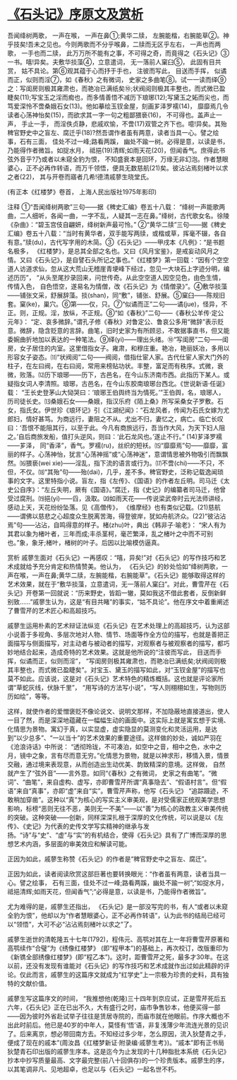 # [《石头记》序原文及赏析](https://www.vrrw.net/wx/14314.html)

吾闻绛树两歌， 一声在喉， 一声在鼻①;黄华二牍， 左腕能楷，右腕能草②。神乎技矣!吾未之见也。今则两歌而不分乎喉鼻，二牍而无区乎左右， 一声也而两歌， 一手也而二牍， 此万万所不能有之事，不可得之奇，而竟得之《石头记》③一书。嘻!异矣。夫敷华掞藻④，立意遣词， 无一落前人窠臼⑤， 此固有目共赏， 姑不具论。第⑥观其蕴于心而抒于手也， 注彼而写此， 目送而手挥， 似谲而正，似则而淫⑦，如《春秋》之有微词， 史家之多曲笔⑧。试一一读而绎⑨之：写闺房则极其雍肃也，而艳冶已满纸矣⑩;状阀阅则极其丰整也，而式微已盈睫矣(11);写宝玉之淫而痴也，而多情善悟不减历下琅琊(12);写黛玉之妬而尖也，而笃爱深怜不啻桑娥石女(13)。他如摹绘玉钗金屋，刻画芗泽罗襦(14)， 靡靡焉几令读者心荡神怡矣(15)，而欲求其一字一句之粗鄙猥亵(16)， 不可得也。盖声止一声， 手止一手， 而淫佚贞静，悲戚欢愉，不啻(17)双管之齐下也。噫!异矣。其殆稗官野史中之盲左、腐迁乎(18)?然吾谓作者虽有两意，读者当具一心。譬之绘事，石有三面， 佳处不过一峰;路看两蹊， 幽处不踰一树。必得是意，以读是书， 乃能得作者微旨。如捉水月， 祗挹(19)清辉;如雨天花(20)，但闻香气。庶得此书弦外音乎?乃或者以未窥全豹为恨， 不知盛衰本是回环，万缘无非幻泡。作者慧眼婆心，正不必再作转语，而万千领悟，便具无数慈航(21)矣。彼沾沾焉刻楮叶以求之者(22)， 其与开卷而寤者几希!德清戚蓼生晓堂氏。

(有正本《红楼梦》卷首， 上海人民出版社1975年影印)



注释 ①“吾闻绛树两歌”三句——据《稗史汇编》卷五十八载： “绛树一声能歌两曲，二人细听，各闻一曲，一字不乱，人疑其一志在鼻。”绛树，古代歌女名。徐陵《杂曲》：“碧玉宫伎自翩妍，绛树新声最可怜。” ②“黄华二牍”三句——据《稗史汇编》卷五十八载：“当时有黄华者，双手能写两牍，或楷或草，挥毫不辍，各自有意。”牍(du)，古代写字用的木简。③《石头记》——甲戌本《凡例》：“是书题名极多， 《红楼梦》，是总其全部之名也。又曰《风月宝鉴》，是戒妄动风月之情。又曰《石头记》，是自譬石头所记之事也。”《红楼梦》第一回载：“因有个空空道人访道求仙，忽从这大荒山无稽崖青埂峰下经过，忽见一大块石上字迹分明，编述历历”， “从头至尾抄录回来，问世传奇。从此空空道人因空见色，由色生情，传情入色， 自色悟空，遂易名为情僧，改《石头记》为《情僧录》”。④敷华掞藻——铺张文采，舒展辞藻。掞(shan)，同“敷”，铺张、舒展。⑤窠臼——陈规旧套。窠(ke)，巢穴。⑥第——仅，只。⑦“似谲而正”二句——谲(jue)，怪异，不正。则，正规。淫，放纵，不正规。⑧“如《春秋》”二句——《春秋公羊传·定公元年》： “定、哀多微辞。”谓孔子修《春秋》对鲁定公、鲁哀公多用“微辞”表示贬意。微辞，隐含贬意的言辞。曲笔，旧时史家为有所顾忌，不敢据事直书，但又能委婉曲折地加以表达的一种笔法。⑨绎(yi)——理出头绪。⑩“写闺房”二句——闺房，女子居住的内室。这里借指女子。雍肃，和穆庄重。艳冶，艳丽妖冶，多用以形容女子姿态。⑾“状阀阅”二句——阀阅，借指仕宦人家。古代仕宦人家大门外的柱子，在左曰阀，在右曰阅，常用来榜贴功状。丰整，富足而有秩序。式微，衰微，败落。⑿历下琅琊——历下，古邑名，在今山东济南市西。此指历下某人。或疑指女词人李清照。琅琊，古邑名，在今山东胶南琅琊台西北。《世说新语·任诞》载： “王长史登茅山大恸哭曰：‘琅琊王伯舆终当为情死。’”王伯舆，名，琅琊人，历司徒长史。⒀桑娥石女——桑娥，指汉乐府《陌上桑》所写采桑女子罗敷。石女，指氏女。伊世珍《琅环记》引《江湖纪闻》：“石龙风者，传闻为石氏女嫁为尤郎妇，情好甚笃。为商远行，妻阻之不从。尤出不归，妻忆之，病亡。临亡长叹曰：‘吾恨不能阻其行，以至于此。今凡有商旅远行，吾当作大风，为天下妇人阻之。’自后商旅发船，值打头逆风，则曰：‘此石龙风也。’遂止不行。” (14)芗泽罗襦——芗泽， 同“香泽”，香气。罗襦(ru)，丝织的短袄。⒂“靡靡焉”句——靡靡，富丽的样子。心荡神怡，犹言“心荡神摇”或“心荡神迷”，意谓情思被外物吸引而飘飘然。⒃猥亵(wei xie)——淫乱，指下流的语言或行为。⒄不啻(chi)——不只，不但，不仅。⒅“其殆”句——殆(dai)，几乎，差不多。稗官野史，泛称记载逸闻琐事的文字。这里特指小说。盲左，指《左传》、《国语》的作者左丘明。司马迁《太史公自序》：“左丘失明，厥有《国语》。”腐迁，指《史记》的编纂者司马迁，他曾受过腐刑。⒆挹(yi)——舀，汲取。⒇如雨天花——传说梁武帝时云光法师讲经，感动上天，天花纷纷坠落。见《高僧传》， 《维摩经》也有类似记载。(21)慈航——谓佛以慈悲之心超度众生脱离苦海，得登彼岸，犹如舟航济众。(22)“彼沾沾焉”句——沾沾，自鸣得意的样子。楮(zhu)叶，典出《韩非子·喻老》： “宋人有为其君以象为楮叶者，三年而成;丰杀茎柯，毫芒繁泽，乱之楮叶之中而不可别也。”象，象牙;楮叶，楮树的叶子。后因以比喻模仿逼真。

赏析 戚蓼生面对《石头记》一再感叹：“嘻，异矣!”对《石头记》的写作技巧和艺术成就给予充分肯定和热情赞美。他认为， 《石头记》的妙处恰如“绛树两歌，一声在喉，一声在鼻;黄华二牍，左腕能楷，右腕能草”。《石头记》能够取得这样的艺术效果，就在于“敷华掞藻，立意遣词，无一落前人窠臼”。对此，曹雪芹在《石头记》开卷第一回就说：“历来野史，皆蹈一辙，莫如我这不借此套者，反倒新鲜别致……”戚蓼生认为，这是“有目共睹”的事实，“姑不具论”。他在序文中着重阐述了曹雪芹的艺术匠心和高超技巧。

戚蓼生运用朴素的艺术辩证法纵览《石头记》在艺术处理上的高超技巧，认为这部小说善于多视角、多层次地对人物、情节、场面等作全方位的描写，也就是善把正面描写与侧面描写，对主动者与被动者的描写，对观察者与被观察者的描写，都巧妙地结合起来，造成奇特的艺术效果。这就是他所说的“注彼而写此， 目送而手挥，似谲而正，似则而淫”， “写闺房则极其雍肃也，而艳冶已满纸矣;状阀阅则极其丰整也，而式微已盈睫矣”。对宝玉、黛玉的描写如此，对“玉钗金屋”的描写也莫不如此。应该说，这是对《石头记》艺术特色的精炼概括。这也就是评论家所谓“草蛇灰线，伏脉千里”， “用写诗的方法写小说”，“写人则栩栩如生，写物则历历如绘”，等等。

这样，就使作者的爱憎褒贬不像论说文、说明文那样，不加隐蔽地直接道出，使人一目了然，而是深深地蕴藏在一幅幅生动的画面中。这实际上就是寓玄想于实境、化情思为景物。寓幻于真，以实显虚，虚实隐显的莫测变化和灵活运用，是达到“以少总多”、“一以当十”的艺术效果的重要途径。这样做的妙处，诚如严羽在《沧浪诗话》中所说： “透彻玲珑，不可凑泊，如空中之音，相中之色，水中之月，镜中之象，言有尽而意无穷。”化情思为景物，就是以神求形，移情入景，情景交融，通过境来表现意，从而创造出生动优美、韵致精深的意境。这样做， 自然就产生了“弦外音”——言外意。如同“《春秋》之有微词， 史家之有曲笔”。“微词”、“曲笔”，来自虚构、虚写，亦即曹雪芹所谓“真事隐去”、“假语村言”。但“假语”来自“真事”，亦即“虚”来自“实”。曹雪芹声称，他写《石头记》 “追踪蹑迹，不敢稍加穿凿”。这种以“真”为核心的写实主义审美观，是对受儒家正统观美学思想影响，标榜“恶则无往不恶，美则无一不美”——以“善”为核心的政教主义审美传统的突破。这种突破——创新，同样深深扎根于深厚的文化传统，可以说是以《左传》、《史记》为代表的史传文学写实精神的继承与发扬。“诗”与“史”、“虚”与“实”的有机结合，使得《石头记》具有了广博而深厚的思想艺术内涵，多层面的审美效应和解读可能。

正因为如此，戚蓼生称赞《石头记》的作者是“稗官野史中之盲左、腐迁”。

正因为如此，读者阅读欣赏这部巨著也要转换眼光：“作者虽有两意，读者当具一心。譬之绘事， 石有三面，佳处不过一峰;路看两蹊，幽处不踰一树”;“如捉水月，祗挹清辉;如雨天花，但闻香气”;“必得是意，以读是书，乃能得作者微旨”。

尤为难得的是，戚蓼生还指出， 《石头记》是一部没写完的书，有人“或者以未窥全豹为恨”，他却以为“作者慧眼婆心，正不必再作转语”，认为此书的结局已经可以“领悟”，大可不必“沾沾焉刻楮叶以求之”了。

戚蓼生逝世的清乾隆五十七年(1792)，程伟元、高鹗对其在上一年将曹雪芹原著和高鹗续作“合璧”为《绣像红楼梦》 (即“程甲本”)的基础上，再次校订，改版重印为《新镌全部绣像红楼梦》(即“程乙本”)。这时，距曹雪芹之死，最多才30年。在这以前，还没有发现有谁能对《石头记》的写作技巧和艺术成就作出过如此精辟的评论。仅此而言，戚蓼生的这篇序文就成为“红学史”上一宗极为珍贵的史料，具有独特的文献价值。

戚蓼生写这篇序文的时间， “我推想他(乾隆)三十四年到京应试，正是雪芹死后五六年，《石头记》正在已出不久，大有盛行之时，庙市争售钞本，他便买得一部——因为彼时外省赴试举子往往是赁居寺院的，而庙市就在他眼前。作序大概也不出此时前后。他已是40岁的中年人，莫怪有‘悟’语，非复浅薄少年流连光景的见识了。后来离京，想必带回南方去。不知经过多少年，怎么原因，流入狄楚青之手，便成了现在的戚本”(周汝昌《红楼梦新证·附录编·戚蓼生考》)。“戚本”即有正书局狄楚青石印出版的戚蓼生序本。这是迄今为止发现的十几种脂批本系统《石头记》抄本中抄写质量最高、文字最完整(前八十回俱存)的一个珍贵版本。戚蓼生的序，以其笔调非凡、见地超卓，也足以与《石头记》一起名世不朽。

